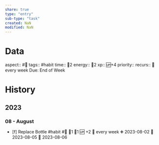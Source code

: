 ```yaml
---
share: true
type: "entry"
sub-type: "task"
created: NaN 
modified: NaN
---
```

# Data
aspect:: #🧠
tags:: #habit
time:: 🍅2
energy:: 🥄2
xp:: 🆙+4
priority:: 
recurs:: 🔁 every week
Due: End of Week
# History
## 2023
### 08 - August
- [f] Replace Bottle #habit #🌊 🍅1 🥄1 🆙 +2 🔁 every week ➕ 2023-08-02 🛫 2023-08-05 📅 2023-08-06